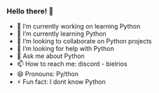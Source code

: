 ### Hello there! 🌌

- 🔭 I’m currently working on learning Python
- 🌱 I’m currently learning Python
- 👯 I’m looking to collaborate on Python projects
- 🤔 I’m looking for help with Python
- 💬 Ask me about Python
- 📫 How to reach me: discord - bielrios
- 😄 Pronouns: Py/thon
- ⚡ Fun fact: I dont know Python
